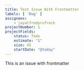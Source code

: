 ```yaml
---
title: Test Issue With Frontmatter
labels: [ 'Bug' ]
assignees:
    - jayalfredprufrock
projectNumber: 1
projectFields:
    status: Todo
    estimate: "1"
    size: XS
    startDate: "@today"
---
```


This is an issue with frontmatter